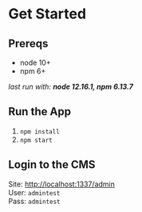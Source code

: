 # Get Started

## Prereqs

- node 10+
- npm 6+

_last run with: **node 12.16.1, npm 6.13.7**_

## Run the App

1. `npm install`
2. `npm start`

## Login to the CMS
Site: [http://localhost:1337/admin](http://localhost:1337/admin)  
User: `admintest`  
Pass: `admintest`  
